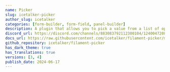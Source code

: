 ```yaml
---
name: Picker
slug: icetalker-picker
author_slug: icetalker
categories: [form-builder, form-field, panel-builder]
description: A plugin that allows you to pick a value from a list of options.
discord_url: https://discord.com/channels/883083792112300104/1240047208078770186
docs_url: https://raw.githubusercontent.com/icetalker/filament-picker/main/README.md
github_repository: icetalker/filament-picker
has_dark_theme: true
has_translations: true
versions: [3, 4]
publish_date: 2024-06-17
---
```

